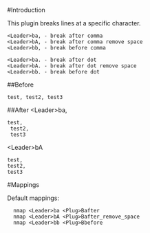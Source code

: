 
#Introduction

This plugin breaks lines at a specific character.

```
<Leader>ba, - break after comma
<Leader>bA, - break after comma remove space
<Leader>bb, - break before comma

<Leader>ba. - break after dot
<Leader>bA. - break after dot remove space
<Leader>bb. - break before dot
```

##Before

```
test, test2, test3
```

##After
&lt;Leader&gt;ba,
```
test,
 test2,
 test3
```

&lt;Leader&gt;bA
```
test,
test2,
test3
```

#Mappings

Default mappings:
```
  nmap <Leader>ba <Plug>Bafter
  nmap <Leader>bA <Plug>Bafter_remove_space
  nmap <Leader>bb <Plug>Bbefore
```
